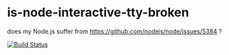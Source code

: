 # is-node-interactive-tty-broken

does my Node.js suffer from https://github.com/nodejs/node/issues/5384 ?

[![Build Status](https://travis-ci.org/jokeyrhyme/is-node-interactive-tty-broken.svg?branch=master)](https://travis-ci.org/jokeyrhyme/is-node-interactive-tty-broken)
